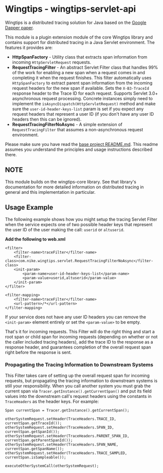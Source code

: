 # Wingtips - wingtips-servlet-api

Wingtips is a distributed tracing solution for Java based on the [Google Dapper paper](http://static.googleusercontent.com/media/research.google.com/en/us/pubs/archive/36356.pdf). 

This module is a plugin extension module of the core Wingtips library and contains support for distributed tracing in a Java Servlet environment. The features it provides are:

* **HttpSpanFactory** - Utility class that extracts span information from incoming `HttpServletRequest` requests.
* **RequestTracingFilter** - An abstract Servlet Filter class that handles 99% of the work for enabling a new span when a request comes in and completing it when the request finishes. This filter automatically uses `HttpSpanFactory` to extract parent span information from the incoming request headers for the new span if available. Sets the `X-B3-TraceId` response header to the Trace ID for each request. Supports Servlet 3.0+ asynchronous request processing. Concrete instances simply need to implement the `isAsyncDispatch(HttpServletRequest)` method and make sure the `user-id-header-keys-list` param is set if you expect any request headers that represent a user ID (if you don't have any user ID headers then this can be ignored).
* **RequestTracingFilterNoAsync** - A simple extension of `RequestTracingFilter` that assumes a non-asynchronous request environment.

Please make sure you have read the [base project README.md](../README.md). This readme assumes you understand the principles and usage instructions described there.

## NOTE

This module builds on the wingtips-core library. See that library's documentation for more detailed information on distributed tracing in general and this implementation in particular.

## Usage Example

The following example shows how you might setup the tracing Servlet Filter when the service expects one of two possible header keys that represent the user ID of the user making the call: `userid` or `altuserid`.

**Add the following to web.xml**

```
<filter>
    <filter-name>traceFilter</filter-name>
    <filter-class>com.nike.wingtips.servlet.RequestTracingFilterNoAsync</filter-class>
    <init-param>
        <param-name>user-id-header-keys-list</param-name>
        <param-value>userid,altuserid</param-value>
    </init-param>
</filter>

<filter-mapping>
    <filter-name>traceFilter</filter-name>
    <url-pattern>/*</url-pattern>
</filter-mapping>
```

If your service does not have any user ID headers you can remove the `<init-param>` element entirely or set the `<param-value>` to be empty.

That's it for incoming requests. This Filter will do the right thing and start a root span or child span for incoming requests (depending on whether or not the caller included tracing headers), add the trace ID to the response as a response header, and guarantees completion of the overall request span right before the response is sent.

### Propagating the Tracing Information to Downstream Systems
This Filter takes care of setting up the overall request span for incoming requests, but propagating the tracing information to downstream systems is still your responsibility. When you call another system you must grab the current span via `Tracer.getInstance().getCurrentSpan()` and put its field values into the downstream call's request headers using the constants in `TraceHeaders` as the header keys. For example:

```
Span currentSpan = Tracer.getInstance().getCurrentSpan();

otherSystemRequest.setHeader(TraceHeaders.TRACE_ID, currentSpan.getTraceId());
otherSystemRequest.setHeader(TraceHeaders.SPAN_ID, currentSpan.getSpanId());
otherSystemRequest.setHeader(TraceHeaders.PARENT_SPAN_ID, currentSpan.getParentSpanId());
otherSystemRequest.setHeader(TraceHeaders.SPAN_NAME, currentSpan.getSpanName());
otherSystemRequest.setHeader(TraceHeaders.TRACE_SAMPLED, currentSpan.isSampleable());
        
executeOtherSystemCall(otherSystemRequest);
```
